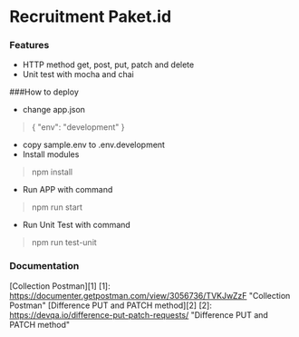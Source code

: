 # Recruitment Paket.id
### Features

- HTTP method get, post, put, patch and delete
- Unit test with mocha and chai

###How to deploy
- change app.json
> {
	"env": "development"
}

- copy sample.env to .env.development
- Install modules
> npm install

- Run APP with command
> npm run start

- Run Unit Test with command
> npm run test-unit

### Documentation
[Collection Postman][1]
[1]: https://documenter.getpostman.com/view/3056736/TVKJwZzF "Collection Postman"
[Difference PUT and PATCH method][2]
[2]: https://devqa.io/difference-put-patch-requests/ "Difference PUT and PATCH method"